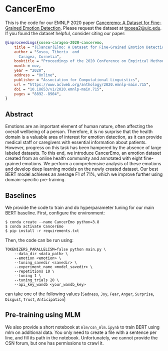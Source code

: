 # CancerEmo

This is the code for our EMNLP 2020 paper [Canceremo: A Dataset for Fine-Grained Emotion Detection](https://www.aclweb.org/anthology/2020.emnlp-main.715/). Please request the dataset at tsosea2@uic.edu. If you found the dataset helpful, consider citing our paper:

```bibtex
@inproceedings{sosea-caragea-2020-canceremo,
    title = "{C}ancer{E}mo: A Dataset for Fine-Grained Emotion Detection",
    author = "Sosea, Tiberiu  and
      Caragea, Cornelia",
    booktitle = "Proceedings of the 2020 Conference on Empirical Methods in Natural Language Processing (EMNLP)",
    month = nov,
    year = "2020",
    address = "Online",
    publisher = "Association for Computational Linguistics",
    url = "https://www.aclweb.org/anthology/2020.emnlp-main.715",
    doi = "10.18653/v1/2020.emnlp-main.715",
    pages = "8892--8904",
}
```
## Abstract

Emotions are an important element of human nature, often affecting the overall wellbeing of a person. Therefore, it is no surprise that the health domain is a valuable area of interest for emotion detection, as it can provide medical staff or caregivers with essential information about patients. However, progress on this task has been hampered by the absence of large labeled datasets. To this end, we introduce CancerEmo, an emotion dataset created from an online health community and annotated with eight fine-grained emotions. We perform a comprehensive analysis of these emotions and develop deep learning models on the newly created dataset. Our best BERT model achieves an average F1 of 71%, which we improve further using domain-specific pre-training.

## Baselines

We provide the code to train and do hyperparameter tuning for our main BERT baseline. First, configure the environment:

```
$ conda create --name CancerEmo python=3.8
$ conda activate CancerEmo
$ pip install -r requirements.txt
```

Then, the code can be run using:

```
TOKENIZERS_PARALLELISM=false python main.py \
    --data_dir <data_path> \
    --emotion <emotion> \
    --tuning_savedir <savedir> \
    --experiment_name <model_savedir> \
    --repetitions 10 \
    --tuning 1 \
    --tuning_trials 20 \
    --api_key_wandb <your_wandb_key>
```

<emotion> can take one of the following values [`Sadness`, `Joy`, `Fear`, `Anger`, `Surprise`, `Disgust`, `Trust`, `Anticipation`]

## Pre-training using MLM

We also provide a short notebook at `mlm/csn_mlm.ipynb` to train BERT using mlm on additional data. You only need to create a file with a sentence per line, and fill its path in the notebook. Unfortunately, we cannot provide the CSN forum, but one has permissions to crawl it.
